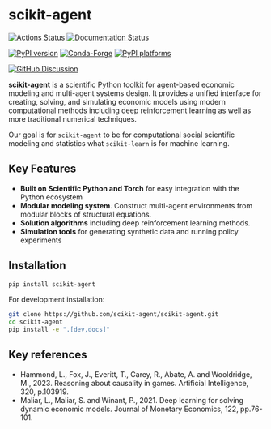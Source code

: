 # scikit-agent

[![Actions Status][actions-badge]][actions-link]
[![Documentation Status][rtd-badge]][rtd-link]

[![PyPI version][pypi-version]][pypi-link]
[![Conda-Forge][conda-badge]][conda-link]
[![PyPI platforms][pypi-platforms]][pypi-link]

[![GitHub Discussion][github-discussions-badge]][github-discussions-link]

<!-- SPHINX-START -->

**scikit-agent** is a scientific Python toolkit for agent-based economic
modeling and multi-agent systems design. It provides a unified interface for
creating, solving, and simulating economic models using modern computational
methods including deep reinforcement learning as well as more traditional
numerical techniques.

Our goal is for `scikit-agent` to be for computational social scientific
modeling and statistics what `scikit-learn` is for machine learning.

## Key Features

- **Built on Scientific Python and Torch** for easy integration with the Python
  ecosystem
- **Modular modeling system**. Construct multi-agent environments from modular
  blocks of structural equations.
- **Solution algorithms** including deep reinforcement learning methods.
- **Simulation tools** for generating synthetic data and running policy
  experiments

## Installation

```bash
pip install scikit-agent
```

For development installation:

```bash
git clone https://github.com/scikit-agent/scikit-agent.git
cd scikit-agent
pip install -e ".[dev,docs]"
```

<!-- prettier-ignore-start -->
[actions-badge]:            https://github.com/scikit-agent/scikit-agent/workflows/CI/badge.svg
[actions-link]:             https://github.com/scikit-agent/scikit-agent/actions
[conda-badge]:              https://img.shields.io/conda/vn/conda-forge/scikit-agent
[conda-link]:               https://github.com/conda-forge/scikit-agent-feedstock
[github-discussions-badge]: https://img.shields.io/static/v1?label=Discussions&message=Ask&color=blue&logo=github
[github-discussions-link]:  https://github.com/scikit-agent/scikit-agent/discussions
[pypi-link]:                https://pypi.org/project/scikit-agent/
[pypi-platforms]:           https://img.shields.io/pypi/pyversions/scikit-agent
[pypi-version]:             https://img.shields.io/pypi/v/scikit-agent
[rtd-badge]:                https://readthedocs.org/projects/scikit-agent/badge/?version=latest
[rtd-link]:                 https://scikit-agent.readthedocs.io/en/latest/?badge=latest

<!-- prettier-ignore-end -->

## Key references

- Hammond, L., Fox, J., Everitt, T., Carey, R., Abate, A. and Wooldridge,
  M., 2023. Reasoning about causality in games. Artificial Intelligence, 320,
  p.103919.
- Maliar, L., Maliar, S. and Winant, P., 2021. Deep learning for solving dynamic
  economic models. Journal of Monetary Economics, 122, pp.76-101.
